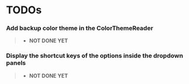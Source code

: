 # TODOs

### Add backup color theme in the ColorThemeReader

> - **NOT DONE YET**

### Display the shortcut keys of the options inside the dropdown panels

> - **NOT DONE YET**
